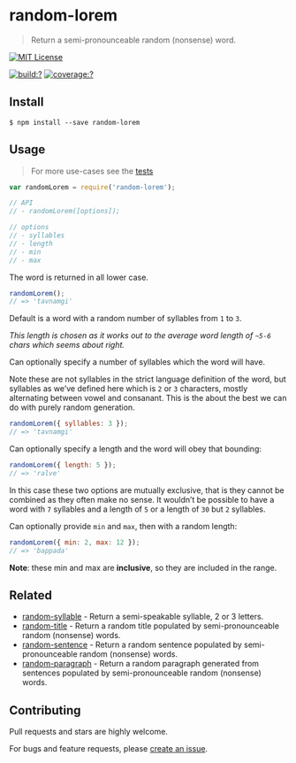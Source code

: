 # random-lorem

> Return a semi-pronounceable random (nonsense) word.

[![MIT License](https://img.shields.io/badge/license-MIT_License-green.svg?style=flat-square)](https://github.com/mock-end/random-lorem/blob/master/LICENSE)

[![build:?](https://img.shields.io/travis/mock-end/random-lorem/master.svg?style=flat-square)](https://travis-ci.org/mock-end/random-lorem)
[![coverage:?](https://img.shields.io/coveralls/mock-end/random-lorem/master.svg?style=flat-square)](https://coveralls.io/github/mock-end/random-lorem)


## Install

```
$ npm install --save random-lorem
```

## Usage

> For more use-cases see the [tests](https://github.com/mock-end/random-lorem/blob/master/test/spec/index.js)

```js
var randomLorem = require('random-lorem');

// API
// - randomLorem([options]);

// options
// - syllables
// - length
// - min
// - max
```

The word is returned in all lower case.

```js
randomLorem();
// => 'tavnamgi'
```

Default is a word with a random number of syllables from `1` to `3`.

*This length is chosen as it works out to the average word length of `~5-6` chars which seems about right.*

Can optionally specify a number of syllables which the word will have.

Note these are not syllables in the strict language definition of the word, but syllables as we’ve defined here which is `2` or `3` characters, mostly alternating between vowel and consanant. This is the about the best we can do with purely random generation.

```js
randomLorem({ syllables: 3 });
// => 'tavnamgi'
```


Can optionally specify a length and the word will obey that bounding:

```js
randomLorem({ length: 5 });
// => 'ralve'
```

In this case these two options are mutually exclusive, that is they cannot be combined as they often make no sense. It wouldn’t be possible to have a word with `7` syllables and a length of `5` or a length of `30` but `2` syllables.


Can optionally provide `min` and `max`, then with a random length:

```js
randomLorem({ min: 2, max: 12 });
// => 'bappada'
```

**Note**: these min and max are **inclusive**, so they are included in the range. 

## Related

- [random-syllable](https://github.com/mock-end/random-syllable) - Return a semi-speakable syllable, 2 or 3 letters.
- [random-title](https://github.com/mock-end/random-title) - Return a random title populated by semi-pronounceable random (nonsense) words.
- [random-sentence](https://github.com/mock-end/random-sentence) - Return a random sentence populated by semi-pronounceable random (nonsense) words.
- [random-paragraph](https://github.com/mock-end/random-paragraph) - Return a random paragraph generated from sentences populated by semi-pronounceable random (nonsense) words.


## Contributing

Pull requests and stars are highly welcome.

For bugs and feature requests, please [create an issue](https://github.com/mock-end/random-lorem/issues/new).
